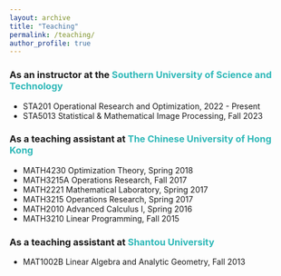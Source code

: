 ```yaml
---
layout: archive
title: "Teaching"
permalink: /teaching/
author_profile: true
---
```


### As an instructor at the <a href="https://sustech.edu.cn/en/" style="color:#2eb8b8;text-decoration:none;"> Southern University of Science and Technology  </a> 

- STA201 Operational Research and Optimization, 2022 - Present 
- STA5013 Statistical & Mathematical Image Processing, Fall 2023


### As a teaching assistant at <a href="https://www.cuhk.edu.hk/" style="color:#2eb8b8;text-decoration:none;"> The Chinese University of Hong Kong  </a>  

- MATH4230 Optimization Theory, Spring 2018
- MATH3215A Operations Research, Fall 2017
- MATH2221 Mathematical Laboratory, Spring 2017
- MATH3215 Operations Research, Spring 2017
- MATH2010 Advanced Calculus I, Spring 2016
- MATH3210 Linear Programming, Fall 2015

### As a teaching assistant at <a href="http://english.stu.edu.cn" style="color:#2eb8b8;text-decoration:none;"> Shantou University  </a>  

- MAT1002B Linear Algebra and Analytic Geometry, Fall 2013

&nbsp;

&nbsp;

&nbsp;
